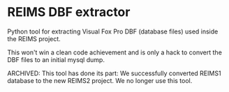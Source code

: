 # REIMS DBF extractor

Python tool for extracting Visual Fox Pro DBF (database files) used inside the REIMS project.

This won't win a clean code achievement and is only a hack to convert the DBF files to an initial mysql dump.


ARCHIVED: This tool has done its part: We successfully converted REIMS1 database to the new REIMS2 project. We no longer use this tool.
